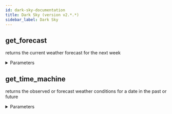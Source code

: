 ```yaml
---
id: dark-sky-documentation
title: Dark Sky (version v2.*.*)
sidebar_label: Dark Sky
---
```


## get_forecast

returns the current weather forecast for the next week

<details><summary>Parameters</summary>

#### latitude (required)

The latitude of a location (in decimal degrees). Positive is north, negative is south.

**Type:** string

#### longitude (required)

The longitude of a location (in decimal degrees). Positive is east, negative is west.

**Type:** string

#### exclude

Exclude some number of data blocks from the API response. This is useful for reducing latency and saving cache space.

**Type:** array

#### extend

When present, return hour-by-hour data for the next 168 hours, instead of the next 48. When using this option, we strongly recommend enabling HTTP compression.

**Type:** string

**Potential values:** hourly

#### lang

Return summary properties in the desired language.

**Type:** string

#### units

Return weather conditions in the requested units.

**Type:** string

**Potential values:** auto, ca, uk2, us, si

</details>

## get_time_machine

returns the observed or forecast weather conditions for a date in the past or future

<details><summary>Parameters</summary>

#### latitude (required)

The latitude of a location (in decimal degrees). Positive is north, negative is south.

**Type:** string

#### longitude (required)

The longitude of a location (in decimal degrees). Positive is east, negative is west.

**Type:** string

#### time (required)

Either be a UNIX time (that is, seconds since midnight GMT on 1 Jan 1970) or a string formatted as  
[YYYY]-[MM]-[DD]T[HH]:[MM]:[SS][timezone]. timezone should either be omitted (to refer to local time for the location being requested), 
Z (referring to GMT time), or +[HH][MM] or -[HH][MM] for an offset from GMT in hours and minutes. 
The timezone is only used for determining the time of the request; the response will always be relative to the local time zone.


**Type:** string

#### exclude

Exclude some number of data blocks from the API response. This is useful for reducing latency and saving cache space.

**Type:** array

#### lang

Return summary properties in the desired language.

**Type:** string

#### units

Return weather conditions in the requested units.

**Type:** string

**Potential values:** auto, ca, uk2, us, si

</details>

